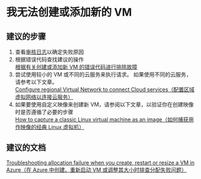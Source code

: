 <properties 
    pageTitle="我无法创建或添加新的 VM" 
    description="我无法创建或添加新的 VM " 
    service="microsoft.classiccompute"
    resource="virtualmachines"
    authors="kasparks"
    displayOrder="4"
    selfHelpType="resource"
    supportTopicIds=""
    resourceTags="linux"
    productPesIds=""
    cloudEnvironments="public" 
 />
    
# 我无法创建或添加新的 VM

## **建议的步骤**
1. 查看[审核日志](data-blade:Microsoft_Azure_Insights.AzureDiagnosticsBladeWithParameter)以确定失败原因
2. 根据错误代码查找建议的操作 <br>
[根据有关创建或添加新 VM 的错误代码进行排除故障](https://azure.microsoft.com/documentation/articles/virtual-machines-allocation-failure/#error-string-lookup)
3. 尝试使用较小的 VM 或不同的云服务来执行请求。 如果使用不同的云服务，请参考以下文章。 <br>
[Configure regional Virtual Network to connect Cloud services（配置区域虚拟网络以连接云服务）](https://azure.microsoft.com/blog/vnet-to-vnet-connecting-virtual-networks-in-azure-across-different-regions/)
4. 如果要使用自定义映像来创建新 VM，请参阅以下文章，以验证你在创建映像时是否遵循了必要的步骤 <br>
[How to capture a classic Linux virtual machine as an image（如何捕获用作映像的经典 Linux 虚拟机）](https://azure.microsoft.com/documentation/articles/virtual-machines-linux-capture-image/)

## **建议的文档**
[Troubleshooting allocation failure when you create, restart or resize a VM in Azure（在 Azure 中创建、重新启动 VM 或调整其大小时排查分配失败问题）](https://azure.microsoft.com/documentation/articles/virtual-machines-allocation-failure/)



<!--HONumber=May16_HO5-->


